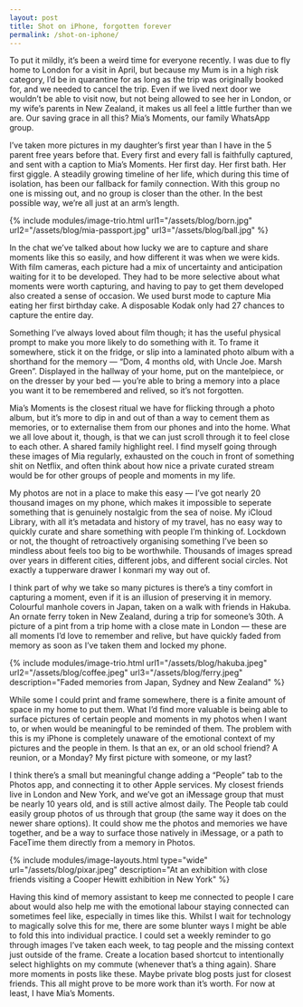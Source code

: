 ```yaml
---
layout: post
title: Shot on iPhone, forgotten forever
permalink: /shot-on-iphone/
---
```


To put it mildly, it’s been a weird time for everyone recently. I was due to fly home to London for a visit in April, but because my Mum is in a high risk category, I’d be in quarantine for as long as the trip was originally booked for, and we needed to cancel the trip. Even if we lived next door we wouldn’t be able to visit now, but not being allowed to see her in London, or my wife’s parents in New Zealand, it makes us all feel a little further than we are. Our saving grace in all this? Mia’s Moments, our family WhatsApp group.

I’ve taken more pictures in my daughter’s first year than I have in the 5 parent free years before that. Every first and every fall is faithfully captured, and sent with a caption to Mia’s Moments. Her first day. Her first bath. Her first giggle. A steadily growing timeline of her life, which during this time of isolation, has been our fallback for family connection. With this group no one is missing out, and no group is closer than the other. In the best possible way, we’re all just at an arm’s length.

{% include modules/image-trio.html url1="/assets/blog/born.jpg" url2="/assets/blog/mia-passport.jpg" url3="/assets/blog/ball.jpg" %}

In the chat we’ve talked about how lucky we are to capture and share moments like this so easily, and how different it was when we were kids. With film cameras, each picture had a mix of uncertainty and anticipation waiting for it to be developed. They had to be more selective about what moments were worth capturing, and having to pay to get them developed also created a sense of occasion. We used burst mode to capture Mia eating her first birthday cake. A disposable Kodak only had 27 chances to capture the entire day.

Something I’ve always loved about film though; it has the useful physical prompt to make you more likely to do something with it. To frame it somewhere, stick it on the fridge, or slip into a laminated photo album with a shorthand for the memory — “Dom, 4 months old, with Uncle Joe. Marsh Green”.  Displayed in the hallway of your home, put on the mantelpiece, or on the dresser by your bed — you’re able to bring a memory into a place you want it to be remembered and relived, so it’s not forgotten.

Mia’s Moments is the closest ritual we have for flicking through a photo album, but it’s more to dip in and out of than a way to cement them as memories, or to externalise them from our phones and into the home. What we all love about it, though, is that we can just scroll through it to feel close to each other. A shared family highlight reel. I find myself going through these images of Mia regularly, exhausted on the couch in front of something shit on Netflix, and often think about how nice a private curated stream would be for other groups of people and moments in my life.

My photos are not in a place to make this easy — I’ve got nearly 20 thousand images on my phone, which makes it impossible to seperate something that is genuinely nostalgic from the sea of noise. My iCloud Library, with all it’s metadata and history of my travel, has no easy way to quickly curate and share something with people I’m thinking of. Lockdown or not, the thought of retroactively organising something I’ve been so mindless about feels too big to be worthwhile. Thousands of images spread over years in different cities, different jobs, and different social circles. Not exactly a tupperware drawer I konmari my way out of.

I think part of why we take so many pictures is there’s a tiny comfort in capturing a moment, even if it is an illusion of preserving it in memory. Colourful manhole covers in Japan, taken on a walk with friends in Hakuba. An ornate ferry token in New Zealand, during a trip for someone’s 30th. A picture of a pint from a trip home with a close mate in London — these are all moments I’d love to remember and relive, but have quickly faded from memory as soon as I’ve taken them and locked my phone.

{% include modules/image-trio.html url1="/assets/blog/hakuba.jpeg" url2="/assets/blog/coffee.jpeg" url3="/assets/blog/ferry.jpeg" description="Faded memories from Japan, Sydney and New Zealand" %}

While some I could print and frame somewhere, there is a finite amount of space in my home to put them. What I’d find more valuable is being able to surface pictures of certain people and moments in my photos when I want to, or when would be meaningful to be reminded of them. The problem with this is my iPhone is completely unaware of the emotional context of my pictures and the people in them. Is that an ex, or an old school friend? A reunion, or a Monday? My first picture with someone, or my last?

I think there’s a small but meaningful change adding a “People” tab to the Photos app, and connecting it to other Apple services. My closest friends live in London and New York, and we’ve got an iMessage group that must be nearly 10 years old, and is still active almost daily. The People tab could easily group photos of us through that group (the same way it does on the newer share options). It could show me the photos and memories we have together, and be a way to surface those natively in iMessage, or a path to FaceTime them directly from a memory in Photos.

{% include modules/image-layouts.html type="wide" url="/assets/blog/pixar.jpeg" description="At an exhibition with close friends visiting a Cooper Hewitt exhibition in New York" %}

Having this kind of memory assistant to keep me connected to people I care about would also help me with the emotional labour staying connected can sometimes feel like, especially in times like this. Whilst I wait for technology to magically solve this for me, there are some blunter ways I might be able to fold this into individual practice. I could set a weekly reminder to go through images I’ve taken each week, to tag people and the missing context just outside of the frame. Create a location based shortcut to intentionally select highlights on my commute (whenever that’s a thing again). Share more moments in posts like these. Maybe private blog posts just for closest friends. This all might prove to be more work than it’s worth. For now at least, I have Mia’s Moments.

